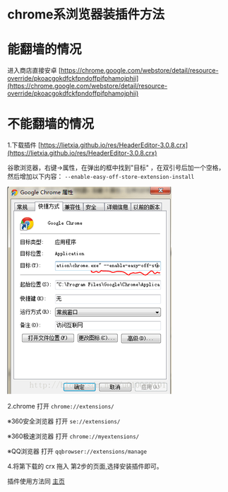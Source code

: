 chrome系浏览器装插件方法
=============
# 能翻墙的情况
进入商店直接安卓 [https://chrome.google.com/webstore/detail/resource-override/pkoacgokdfckfpndoffpifphamojphii](https://chrome.google.com/webstore/detail/resource-override/pkoacgokdfckfpndoffpifphamojphii)


# 不能翻墙的情况

1.下载插件 [https://lietxia.github.io/res/HeaderEditor-3.0.8.crx](https://lietxia.github.io/res/HeaderEditor-3.0.8.crx)

谷歌浏览器，右键->属性，在弹出的框中找到"目标" ，在双引号后加一个空格，然后增加以下内容：
`--enable-easy-off-store-extension-install`

![](img/003.png)


2.chrome 打开 `chrome://extensions/`

※360安全浏览器 打开 `se://extensions/`

※360极速浏览器 打开 `chrome://myextensions/`

※QQ浏览器 打开 `qqbrowser://extensions/manage`


4.将第下载的 crx 拖入 第2步的页面,选择安装插件即可。

插件使用方法同 [主页](index.md)

